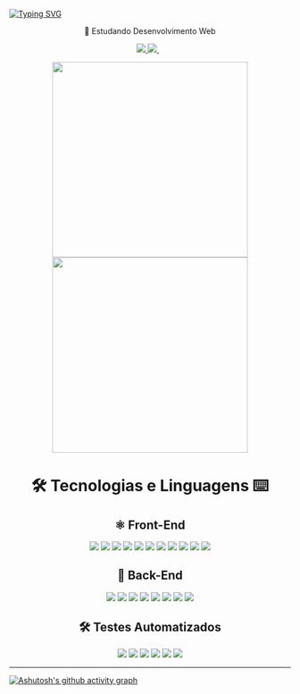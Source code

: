 

[![Typing SVG](https://readme-typing-svg.herokuapp.com?color=%23EF8AA4&size=25&center=true&vCenter=true&width=1000&lines=%3C+Ol%C3%A1+%F0%9F%91%8B%2C+sou+Michael!+%F0%9F%91%A8%E2%80%8D%F0%9F%92%BB+%2F%3E)](https://git.io/typing-svg)
  <p align='center'>🌱 Estudando Desenvolvimento Web</p>
<p align='center'>
  <a href = "mailto:7michaeel7@gmail.com">
    <img src="https://img.shields.io/badge/Gmail-0D1117?style=for-the-badge&logo=gmail&logoColor=ef8aa4" target="_blank">
  </a>
  <a href="https://www.linkedin.com/in/michaelcaxias/" target="_blank">
    <img src="https://img.shields.io/badge/-Linkedin-0D1117?style=for-the-badge&logo=linkedin&logoColor=ef8aa4" />
  </a>&nbsp;&nbsp;
</p>

<p align='center'>
  <a href="#"><img src="https://github-readme-stats.vercel.app/api?username=michaelcaxias&show_icons=true&include_all_commits=true&count_private=true&theme=react&hide_border=true&bg_color=0D1117&title_color=ff8da4&icon_color=c2f0ff" width="350"></a>
  <img src="https://github-readme-stats.vercel.app/api/top-langs/?username=michaelcaxias&langs_count=10&layout=compact&theme=react&hide_border=true&bg_color=0D1117&title_color=ff8da4&icon_color=eafaff" width="350">
</p>

<div align='center'>
  <h1 >🛠 Tecnologias e Linguagens ⌨ </h1>
  <div>
    <h2>⚛️ Front-End</h2>
    <img src="https://img.shields.io/badge/-html5-0D1117?style=for-the-badge&logo=html5&logoColor=ef8aa4" />
    <img src="https://img.shields.io/badge/-css-0D1117?style=for-the-badge&logo=css3&logoColor=ef8aa4" />
    <img src="https://img.shields.io/badge/-sass-0D1117?style=for-the-badge&logo=sass&logoColor=ef8aa4" />
    <img src="https://img.shields.io/badge/-JavaScript-0D1117?style=for-the-badge&logo=JavaScript&logoColor=ef8aa4" />
    <img src="https://img.shields.io/badge/-react%20router-0D1117?style=for-the-badge&logo=react-router&logoColor=ef8aa4" />
    <img src="https://img.shields.io/badge/-react-0D1117?style=for-the-badge&logo=react&logoColor=ef8aa4" />
    <img src="https://img.shields.io/badge/-react%20native-0D1117?style=for-the-badge&logo=react&logoColor=ef8aa4" />
    <img src="https://img.shields.io/badge/-bootstrap-0D1117?style=for-the-badge&logo=bootstrap&logoColor=ef8aa4" />
    <img src="https://img.shields.io/badge/-redux-0D1117?style=for-the-badge&logo=redux&logoColor=ef8aa4" />
    <img src="https://img.shields.io/badge/styled--components-0D1117?style=for-the-badge&logo=styled-components&logoColor=ef8aa4" />
    <img src="https://img.shields.io/badge/Tailwind_CSS-0D1117?style=for-the-badge&logo=tailwind-css&logoColor=ef8aa4" />
  </div>
  <div>
    <h2>🌟 Back-End</h2>
    <img src="https://img.shields.io/badge/-mysql-0D1117?style=for-the-badge&logo=mysql&logoColor=ef8aa4" />
    <img src="https://img.shields.io/badge/-node.js-0D1117?style=for-the-badge&logo=nodedotjs&logoColor=ef8aa4" />
    <img src="https://img.shields.io/badge/-typescript-0D1117?style=for-the-badge&logo=typescript&logoColor=ef8aa4" />
    <img src="https://img.shields.io/badge/-express.js-0D1117?style=for-the-badge&logo=express&logoColor=ef8aa4" />
    <img src="https://img.shields.io/badge/sequelize.js-0D1117?style=for-the-badge&logo=sequelize&logoColor=ef8aa4" />
    <img src="https://img.shields.io/badge/-docker-0D1117?style=for-the-badge&logo=docker&logoColor=ef8aa4" />
    <img src="https://img.shields.io/badge/-mongodb-0D1117?style=for-the-badge&logo=mongodb&logoColor=ef8aa4" />
    <img src="https://img.shields.io/badge/-python-0D1117?style=for-the-badge&logo=python&logoColor=ef8aa4" />
  </div>
  <div>
    <h2>🛠 Testes Automatizados</h2>
    <img src="https://img.shields.io/badge/mocha.js-0D1117?style=for-the-badge&logo=mocha&logoColor=ef8aa4" />
    <img src="https://img.shields.io/badge/chai.js-0D1117?style=for-the-badge&logo=chai&logoColor=ef8aa4" />
    <img src="https://img.shields.io/badge/Sinon.js-0D1117?style=for-the-badge&logo=Sinon&logoColor=ef8aa4" />
    <img src="https://img.shields.io/badge/testing%20library-0D1117?style=for-the-badge&logo=testing-library&logoColor=ef8aa4" />
    <img src="https://img.shields.io/badge/-jest-0D1117?style=for-the-badge&logo=jest&logoColor=ef8aa4" />
    <img src="https://img.shields.io/badge/Cypress-0D1117?style=for-the-badge&logo=cypress&logoColor=ef8aa4" />
  </div>
</div>

----

[![Ashutosh's github activity graph](https://activity-graph.herokuapp.com/graph?username=michaelcaxias&custom_title=Michael%20Caxias%27s%20Contribution%20Graph&bg_color=0D1117&color=ff8da4&line=FFFFFF&point=c2f0ff&hide_border=true)](https://github.com/ashutosh00710/github-readme-activity-graph)
